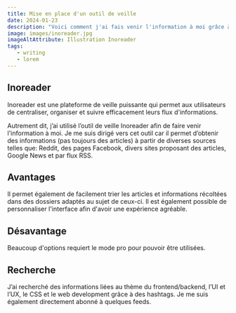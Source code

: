 ```yaml
---
title: Mise en place d'un outil de veille
date: 2024-01-23
description: "Voici comment j'ai fais venir l'information à moi grâce à Inoreader et pourquoi j'ai décidé d'utiliser cet outil."
image: images/inoreader.jpg
imageAltAttribute: Illustration Inoreader
tags:
   - writing 
   - lorem 
---
```


## Inoreader
Inoreader est une plateforme de veille puissante qui permet aux utilisateurs de centraliser, organiser et suivre efficacement leurs flux d'informations. 

Autrement dit, j’ai utilisé l’outil de veille Inoreader afin de faire venir l'information à moi. Je me suis dirigé vers cet outil car il permet d’obtenir des informations (pas toujours des articles) à partir de diverses sources telles que: Reddit, des pages Facebook, divers sites proposant des articles, Google News et par flux RSS. 

## Avantages
Il permet également de facilement trier les articles et informations récoltées dans des dossiers adaptés au sujet de ceux-ci. Il est également possible de personnaliser l'interface afin d'avoir une expérience agréable.

## Désavantage
Beaucoup d'options requiert le mode pro pour pouvoir être utilisées.

## Recherche
J’ai recherché des informations liées au thème du frontend/backend, l’UI et l’UX, le CSS et le web development grâce à des hashtags. Je me suis également directement abonné à quelques feeds.
